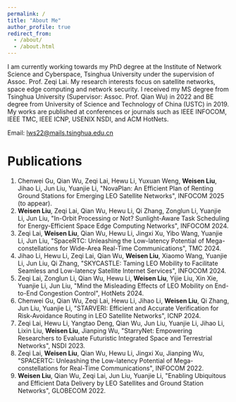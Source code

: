 ```yaml
---
permalink: /
title: "About Me"
author_profile: true
redirect_from: 
  - /about/
  - /about.html
---
```



I am currently working towards my PhD degree at the Institute of Network Science and Cyberspace, Tsinghua University under the supervision of Assoc. Prof. Zeqi Lai. My research interests focus on satellite networks, space edge computing and network security.
I received my MS degree from Tsinghua University (Supervisor: Assoc. Prof. Qian Wu) in 2022 and BE degree from University of Science and Technology of China (USTC) in 2019.
My works are published at conferences or journals such as IEEE INFOCOM, IEEE TMC, IEEE ICNP, USENIX NSDI, and ACM HotNets.

Email: lws22@mails.tsinghua.edu.cn


# <span id="publications">Publications</span>

1. Chenwei Gu, Qian Wu, Zeqi Lai, Hewu Li, Yuxuan Weng, **Weisen Liu**, Jihao Li, Jun Liu, Yuanjie Li, "NovaPlan: An Efficient Plan of Renting Ground Stations for Emerging LEO Satellite Networks", INFOCOM 2025 (to appear).
1. **Weisen Liu**, Zeqi Lai, Qian Wu, Hewu Li, Qi Zhang, Zonglun Li, Yuanjie Li, Jun Liu, "In-Orbit Processing or Not? Sunlight-Aware Task Scheduling for Energy-Efficient Space Edge Computing Networks", INFOCOM 2024.
1. Zeqi Lai, **Weisen Liu**, Qian Wu, Hewu Li, Jingxi Xu, Yibo Wang, Yuanjie Li, Jun Liu, "SpaceRTC: Unleashing the Low-latency Potential of Mega-constellations for Wide-Area Real-Time Communications", TMC 2024.
1. Jihao Li, Hewu Li, Zeqi Lai, Qian Wu, **Weisen Liu**, Xiaomo Wang, Yuanjie Li, Jun Liu, Qi Zhang, "SKYCASTLE: Taming LEO Mobility to Facilitate Seamless and Low-latency Satellite Internet Services", INFOCOM 2024.
1. Zeqi Lai, Zonglun Li, Qian Wu, Hewu Li, **Weisen Liu**, Yijie Liu, Xin Xie, Yuanjie Li, Jun Liu, "Mind the Misleading Effects of LEO Mobility on End-to-End Congestion Control", HotNets 2024.
1. Chenwei Gu, Qian Wu, Zeqi Lai, Hewu Li, Jihao Li, **Weisen Liu**, Qi Zhang, Jun Liu, Yuanjie Li, "STARVERI: Efficient and Accurate Verification for Risk-Avoidance Routing in LEO Satellite Networks", ICNP 2024.
1. Zeqi Lai, Hewu Li, Yangtao Deng, Qian Wu, Jun Liu, Yuanjie Li, Jihao Li, Lixin Liu, **Weisen Liu**, Jianping Wu, "StarryNet: Empowering Researchers to Evaluate Futuristic Integrated Space and Terrestrial Networks", NSDI 2023.
1. Zeqi Lai, **Weisen Liu**, Qian Wu, Hewu Li, Jingxi Xu, Jianping Wu, "SPACERTC: Unleashing the Low-latency Potential of Mega-constellations for Real-Time Communications", INFOCOM 2022.
1. **Weisen Liu**, Qian Wu, Zeqi Lai, Jun Liu, Yuanjie Li, "Enabling Ubiquitous and Efficient Data Delivery by LEO Satellites and Ground Station Networks", GLOBECOM 2022.


